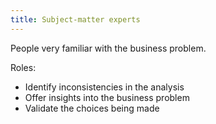 ```yaml
---
title: Subject-matter experts
---
```

People very familiar with the business problem.

Roles:
- Identify inconsistencies in the analysis
- Offer insights into the business problem
- Validate the choices being made